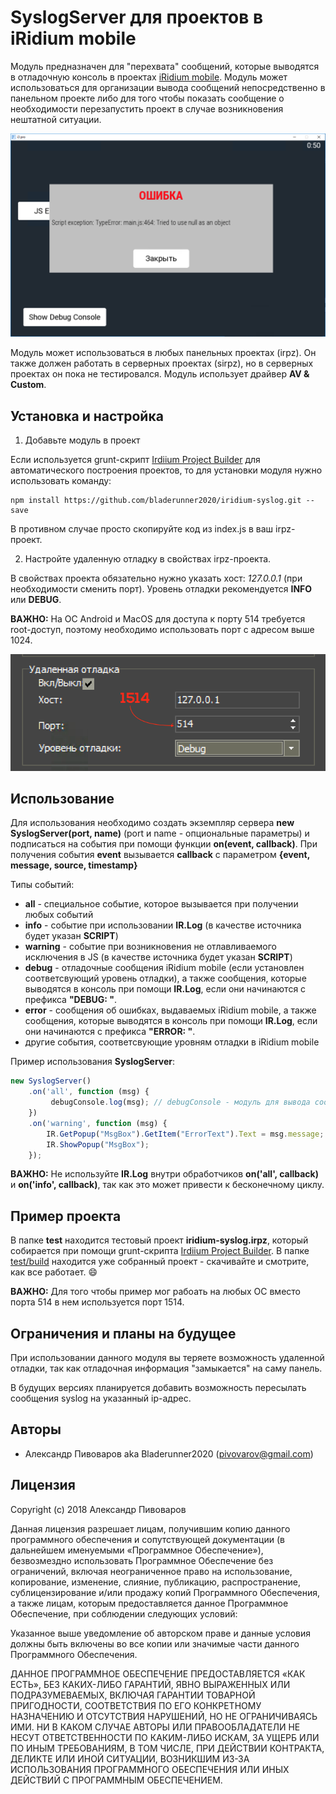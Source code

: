# SyslogServer для проектов в iRidium mobile

Модуль предназначен для "перехвата" сообщений, которые выводятся в отладочную консоль в проектах [iRidium mobile](http://www.iridi.com).
Модуль может использоваться для организации вывода сообщений непосредственно в панельном проекте либо для того
чтобы показать сообщение о необходимости перезапустить проект в случае возникновения нештатной ситуации.

![](images/sample.png)

Модуль может использоваться в любых панельных проектах (irpz). Он также должен работать в серверных проектах (sirpz), но
в серверных проектах он пока не тестировался. Модуль использует драйвер **AV & Custom**.


## Установка и настройка

1. Добавьте модуль в проект

 Если используется grunt-скрипт [Irdiium Project Builder](https://github.com/bladerunner2020/iridium-project-builder)
 для автоматического построения проектов, то для установки модуля нужно использовать команду:

 ```npm
 npm install https://github.com/bladerunner2020/iridium-syslog.git --save
 ```

 В противном случае просто скопируйте код из index.js в ваш irpz-проект.

2. Настройте удаленную отладку в свойствах irpz-проекта.

 В свойствах проекта обязательно нужно указать хост: *127.0.0.1* (при необходимости сменить порт).
 Уровень отладки рекомендуется **INFO** или **DEBUG**.


 **ВАЖНО:** На ОС Android и MacOS для доступа к порту 514 требуется root-доступ, поэтому необходимо использовать порт
 с адресом выше 1024.


 ![](images/settings_ru.png)

## Использование

Для использования необходимо создать экземпляр сервера **new SyslogServer(port, name)** (port и name - опциональные параметры)
 и подписаться на события при помощи функции **on(event, callback)**. При получения события **event** вызывается
 **callback** с параметром **{event, message, source, timestamp}**

Типы событий:

- **all** - специальное событие, которое вызывается при получении любых событий
- **info** - событие при использовании **IR.Log** (в качестве источника будет указан **SCRIPT**)
- **warning** - событие при возникновения не отлавливаемого исключения в JS (в качестве источника будет указан **SCRIPT**)
- **debug** - отладочные сообщения iRidium mobile (если установлен соответсвующий уровень отладки), а также сообщения,
которые выводятся в консоль при помощи **IR.Log**, если они начинаются с префикса **"DEBUG: "**.
- **error** - сообщения об ошибках, выдаваемых iRidium mobile, а также сообщения,
 которые выводятся в консоль при помощи **IR.Log**, если они начинаются с префикса **"ERROR: "**.
- другие события, соответсвующие уровням отладки в iRidium mobile


Пример использования **SyslogServer**:

```javascript
new SyslogServer()
    .on('all', function (msg) {
         debugConsole.log(msg); // debugConsole - модуль для вывода сообщений в панельном проекте
    })
    .on('warning', function (msg) {
        IR.GetPopup("MsgBox").GetItem("ErrorText").Text = msg.message;
        IR.ShowPopup("MsgBox");
    });
```

**ВАЖНО:** Не используйте **IR.Log** внутри обработчиков **on('all', callback)** и **on('info', callback)**, так как это
может привести к бесконечному циклу.

## Пример проекта

В папке **test** находится тестовый проект **iridium-syslog.irpz**, который собирается при помощи grunt-скрипта [Irdiium Project Builder](https://github.com/bladerunner2020/iridium-project-builder).
В папке [test/build](https://github.com/bladerunner2020/iridium-syslog/tree/master/test/build) находится
уже собранный проект - скачивайте и смотрите, как все работает. :smile:

**ВАЖНО:** Для того чтобы пример мог рабоать на любых ОС вместо порта 514 в нем используется порт 1514.


## Ограничения и планы на будущее

При использовании данного модуля вы теряете возможность удаленной отладки, так как отладочная информация "замыкается"
на саму панель.

В будущих версиях планируется добавить возможность пересылать сообщения syslog на указанный ip-адрес.


## Авторы

* Александр Пивоваров aka Bladerunner2020 ([pivovarov@gmail.com](mailto:pivovarov@gmail.com))

## Лицензия
Copyright (c) 2018 Александр Пивоваров

Данная лицензия разрешает лицам, получившим копию данного программного обеспечения и сопутствующей документации (в дальнейшем именуемыми «Программное Обеспечение»), безвозмездно использовать Программное Обеспечение без ограничений, включая неограниченное право на использование, копирование, изменение, слияние, публикацию, распространение, сублицензирование и/или продажу копий Программного Обеспечения, а также лицам, которым предоставляется данное Программное Обеспечение, при соблюдении следующих условий:

Указанное выше уведомление об авторском праве и данные условия должны быть включены во все копии или значимые части данного Программного Обеспечения.

ДАННОЕ ПРОГРАММНОЕ ОБЕСПЕЧЕНИЕ ПРЕДОСТАВЛЯЕТСЯ «КАК ЕСТЬ», БЕЗ КАКИХ-ЛИБО ГАРАНТИЙ, ЯВНО ВЫРАЖЕННЫХ ИЛИ ПОДРАЗУМЕВАЕМЫХ, ВКЛЮЧАЯ ГАРАНТИИ ТОВАРНОЙ ПРИГОДНОСТИ, СООТВЕТСТВИЯ ПО ЕГО КОНКРЕТНОМУ НАЗНАЧЕНИЮ И ОТСУТСТВИЯ НАРУШЕНИЙ, НО НЕ ОГРАНИЧИВАЯСЬ ИМИ. НИ В КАКОМ СЛУЧАЕ АВТОРЫ ИЛИ ПРАВООБЛАДАТЕЛИ НЕ НЕСУТ ОТВЕТСТВЕННОСТИ ПО КАКИМ-ЛИБО ИСКАМ, ЗА УЩЕРБ ИЛИ ПО ИНЫМ ТРЕБОВАНИЯМ, В ТОМ ЧИСЛЕ, ПРИ ДЕЙСТВИИ КОНТРАКТА, ДЕЛИКТЕ ИЛИ ИНОЙ СИТУАЦИИ, ВОЗНИКШИМ ИЗ-ЗА ИСПОЛЬЗОВАНИЯ ПРОГРАММНОГО ОБЕСПЕЧЕНИЯ ИЛИ ИНЫХ ДЕЙСТВИЙ С ПРОГРАММНЫМ ОБЕСПЕЧЕНИЕМ.
